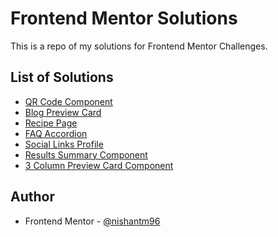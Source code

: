 # Frontend Mentor Solutions

This is a repo of my solutions for Frontend Mentor Challenges.

## List of Solutions

  - [QR Code Component](https://github.com/nishantm96/nishantm96.github.io/tree/main/qr-code-component)
  - [Blog Preview Card](https://github.com/nishantm96/nishantm96.github.io/tree/main/blog-preview-card)
  - [Recipe Page](https://github.com/nishantm96/nishantm96.github.io/tree/main/recipe-page)
  - [FAQ Accordion](https://github.com/nishantm96/nishantm96.github.io/tree/main/faq-accordion)
  - [Social Links Profile](https://github.com/nishantm96/nishantm96.github.io/tree/main/social-links-profile)
  - [Results Summary Component](https://github.com/nishantm96/nishantm96.github.io/tree/main/results-summary-component)
  - [3 Column Preview Card Component](https://github.com/nishantm96/nishantm96.github.io/tree/main/three-column-preview-card-component)


## Author

- Frontend Mentor - [@nishantm96](https://www.frontendmentor.io/profile/nishantm96)

